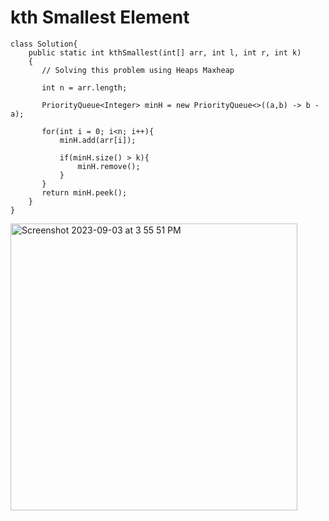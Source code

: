 # kth Smallest Element 
```
class Solution{
    public static int kthSmallest(int[] arr, int l, int r, int k) 
    { 
       // Solving this problem using Heaps Maxheap 
       
       int n = arr.length;
       
       PriorityQueue<Integer> minH = new PriorityQueue<>((a,b) -> b - a);
       
       for(int i = 0; i<n; i++){
           minH.add(arr[i]);
           
           if(minH.size() > k){
               minH.remove();
           }
       }
       return minH.peek();
    } 
}
```
<img width="459" alt="Screenshot 2023-09-03 at 3 55 51 PM" src="https://github.com/Abhi-Codehub/DSA-/assets/111800760/c5c78712-2f1a-42eb-a78c-88bb6fc8375e">

